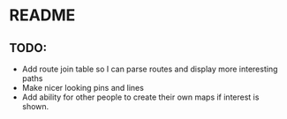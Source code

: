 # README

## TODO:
* Add route join table so I can parse routes and display more interesting paths
* Make nicer looking pins and lines
* Add ability for other people to create their own maps if interest is shown.
